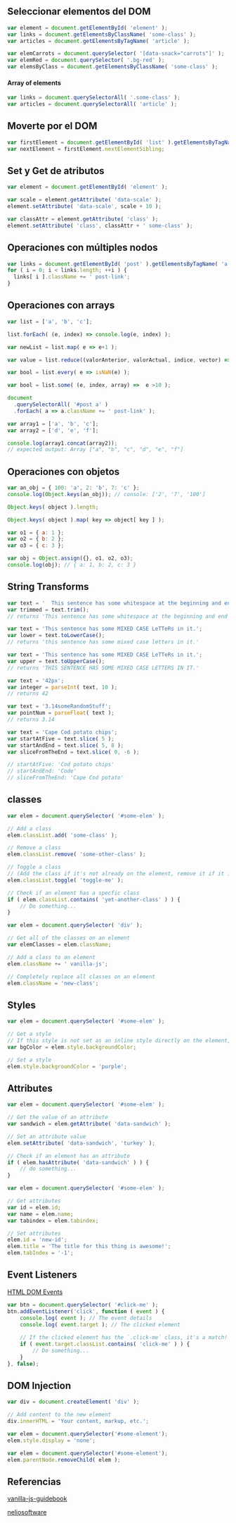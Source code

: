 
## Seleccionar elementos del DOM

```javascript
var element = document.getElementById( 'element' );
var links = document.getElementsByClassName( 'some-class' );
var articles = document.getElementsByTagName( 'article' );

var elemCarrots = document.querySelector( '[data-snack="carrots"]' );
var elemRed = document.querySelector( '.bg-red' );
var elemsByClass = document.getElementsByClassName( 'some-class' );
```

####  Array of elements

```javascript
var links = document.querySelectorAll( '.some-class' );
var articles = document.querySelectorAll( 'article' ); 
```

## Moverte por el DOM

```javascript
var firstElement = document.getElementById( 'list' ).getElementsByTagName( 'li' )[0];
var nextElement = firstElement.nextElementSibling;
```

## Set y Get de atributos

```javascript
var element = document.getElementById( 'element' );

var scale = element.getAttribute( 'data-scale' );
element.setAttribute( 'data-scale', scale + 10 );

var classAttr = element.getAttribute( 'class' );
element.setAttribute( 'class', classAttr + ' some-class' );
```

## Operaciones con múltiples nodos

```javascript
var links = document.getElementById( 'post' ).getElementsByTagName( 'a' );
for ( i = 0; i < links.length; ++i ) {
  links[ i ].className += ' post-link';
}
```

## Operaciones con arrays

```javascript
var list = ['a', 'b', 'c'];

list.forEach( (e, index) => console.log(e, index) );

var newList = list.map( e => e+1 );

var value = list.reduce((valorAnterior, valorActual, indice, vector) => valorAnterior + valorActual );

var bool = list.every( e => isNaN(e) );

var bool = list.some( (e, index, array) =>  e >10 );

document
  .querySelectorAll( '#post a' )
  .forEach( a => a.className += ' post-link' );
```

```javascript
var array1 = ['a', 'b', 'c'];
var array2 = ['d', 'e', 'f'];

console.log(array1.concat(array2));
// expected output: Array ["a", "b", "c", "d", "e", "f"]
```

## Operaciones con objetos

```javascript
var an_obj = { 100: 'a', 2: 'b', 7: 'c' };
console.log(Object.keys(an_obj)); // console: ['2', '7', '100']

Object.keys( object ).length;

Object.keys( object ).map( key => object[ key ] );

var o1 = { a: 1 };
var o2 = { b: 2 };
var o3 = { c: 3 };

var obj = Object.assign({}, o1, o2, o3);
console.log(obj); // { a: 1, b: 2, c: 3 }
```

## String Transforms

```javascript
var text = '  This sentence has some whitespace at the beginning and end of it.  ';
var trimmed = text.trim();
// returns 'This sentence has some whitespace at the beginning and end of it.'
```

```javascript
var text = 'This sentence has some MIXED CASE LeTTeRs in it.';
var lower = text.toLowerCase();
// returns 'this sentence has some mixed case letters in it.'
```

```javascript
var text = 'This sentence has some MIXED CASE LeTTeRs in it.';
var upper = text.toUpperCase();
// returns 'THIS SENTENCE HAS SOME MIXED CASE LETTERS IN IT.'
```

```javascript
var text = '42px';
var integer = parseInt( text, 10 );
// returns 42
```

```javascript
var text = '3.14someRandomStuff';
var pointNum = parseFloat( text );
// returns 3.14
```

```javascript
var text = 'Cape Cod potato chips';
var startAtFive = text.slice( 5 );
var startAndEnd = text.slice( 5, 8 );
var sliceFromTheEnd = text.slice( 0, -6 );

// startAtFive: 'Cod potato chips'
// startAndEnd: 'Code'
// sliceFromTheEnd: 'Cape Cod potato'
```

## classes

```javascript
var elem = document.querySelector( '#some-elem' );

// Add a class
elem.classList.add( 'some-class' );

// Remove a class
elem.classList.remove( 'some-other-class' );

// Toggle a class
// (Add the class if it's not already on the element, remove it if it is.)
elem.classList.toggle( 'toggle-me' );

// Check if an element has a specfic class
if ( elem.classList.contains( 'yet-another-class' ) ) {
    // Do something...
}
```

```javascript
var elem = document.querySelector( 'div' );

// Get all of the classes on an element
var elemClasses = elem.className;

// Add a class to an element
elem.className += ' vanilla-js';

// Completely replace all classes on an element
elem.className = 'new-class';
```
## Styles

```javascript
var elem = document.querySelector( '#some-elem' );

// Get a style
// If this style is not set as an inline style directly on the element, it returns an empty string
var bgColor = elem.style.backgroundColor;

// Set a style
elem.style.backgroundColor = 'purple';
```

## Attributes

```javascript
var elem = document.querySelector( '#some-elem' );

// Get the value of an attribute
var sandwich = elem.getAttribute( 'data-sandwich' );

// Set an attribute value
elem.setAttribute( 'data-sandwich', 'turkey' );

// Check if an element has an attribute
if ( elem.hasAttribute( 'data-sandwich' ) ) {
    // do something...
}
```

```javascript
var elem = document.querySelector( '#some-elem' );

// Get attributes
var id = elem.id;
var name = elem.name;
var tabindex = elem.tabindex;

// Set attributes
elem.id = 'new-id';
elem.title = 'The title for this thing is awesome!';
elem.tabIndex = '-1';
```

## Event Listeners

[HTML DOM Events](https://www.w3schools.com/jsref/dom_obj_event.asp)

```javascript
var btn = document.querySelector( '#click-me' );
btn.addEventListener('click', function ( event ) {
    console.log( event ); // The event details
    console.log( event.target ); // The clicked element
    
    // If the clicked element has the `.click-me` class, it's a match!
    if ( event.target.classList.contains( 'click-me' ) ) {
        // Do something...
    }
}, false);
```

## DOM Injection
```javascript
var div = document.createElement( 'div' );

// Add content to the new element
div.innerHTML = 'Your content, markup, etc.';
```

```javascript
var elem = document.querySelector('#some-element');
elem.style.display = 'none';

var elem = document.querySelector('#some-element');
elem.parentNode.removeChild( elem );
```

## Referencias
[vanilla-js-guidebook](https://zoxon.gitbooks.io/the-vanilla-js-guidebook/content/chapters/09%20-%20DOM%20Ready.html)

[neliosoftware](https://neliosoftware.com/es/blog/vanilla-javascript-es-el-futuro/)


